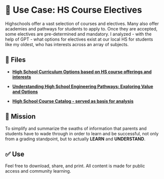 # 📘 Use Case: HS Course Electives

Highschools offer a vast selection of courses and electives. Many also offer academies and pathways for students to apply to. Once they are accepted, some electives are pre-determined and mandatory. 
I analyzed - with the help of GPT - what options for electives exist at our local HS for students like my oldest, who has interests across an array of subjects.

## 📂 Files

- **[High School Curriculum Options based on HS course offerings and interests](https://raw.githubusercontent.com/ailiteracyforeveryone/firstlight/main/docs/Augmented-Learning/HS-Course-Electives-Use%20Case/HS%20curriculum%20choices.pdf)**
- **[Understanding High School Engineering Pathways: Exploring Value and Options](https://raw.githubusercontent.com/ailiteracyforeveryone/firstlight/main/docs/Augmented-Learning/HS-Course-Electives-Use%20Case/Understanding%20High%20School%20Engineering%20Pathways%20-%20Exploring%20Value%20and%20Options.pdf)**

- **[High School Course Catalog - served as basis for analysis](https://raw.githubusercontent.com/ailiteracyforeveryone/firstlight/main/docs/Augmented-Learning/HS-Course-Electives-Use%20Case/pope-course-catalog-2025-26.9e1f5d108970.pdf)**



## 📎 Mission
To simplify and summarize the swaths of information that parents and students have to wade through in order to learn and be successful, not only from a grading standpoint, but to actually **LEARN** and **UNDERSTAND**.

## ✅ Use
Feel free to download, share, and print. All content is made for public access and community learning.
